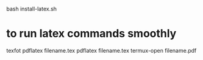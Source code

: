 bash install-latex.sh

# to run latex  commands smoothly
texfot pdflatex filename.tex
pdflatex filename.tex
termux-open filename.pdf
